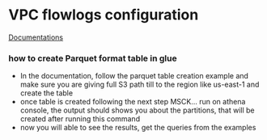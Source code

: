 # VPC flowlogs configuration

[Documentations](https://docs.aws.amazon.com/athena/latest/ug/vpc-flow-logs.html)

### how to create Parquet format table in glue

- In the documentation, follow the parquet table creation example and make sure you are giving full S3 path till to the region like us-east-1 and create the table
- once table is created following the next step MSCK... run on athena console, the output should shows you about the partitions, that will be created after running this command
- now you will able to see the results, get the queries from the examples

